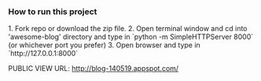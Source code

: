 <h3>How to run this project</h3>
1. Fork repo or download the zip file.
2. Open terminal window and cd into 'awesome-blog' directory and type in `python -m SimpleHTTPServer 8000` (or whichever port you prefer)
3. Open browser and type in `http://127.0.0.1:8000`

PUBLIC VIEW URL:
http://blog-140519.appspot.com/



